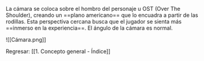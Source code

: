 
La cámara se coloca sobre el hombro del personaje u OST (Over The Shoulder), creando un ==plano americano== que lo encuadra a partir de las rodillas. Esta perspectiva cercana busca que el jugador se sienta más ==inmerso en la experiencia==. El ángulo de la cámara es normal.

![[Cámara.png]]

Regresar: [[1. Concepto general - Índice]]